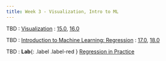 ```yaml
---
title: Week 3 - Visualization, Intro to ML
---
```


TBD
: [Visualization](https://drive.google.com/drive/folders/1sgfmWkngF3hpdOlNtKLmSlorU6Zzo0U0)
  : [15.0](https://inferentialthinking.com/chapters/15/Prediction.html), [16.0](https://inferentialthinking.com/chapters/16/Inference_for_Regression.html)

TBD
: [Introduction to Machine Learning: Regression](https://drive.google.com/drive/folders/1sgfmWkngF3hpdOlNtKLmSlorU6Zzo0U0)
  : [17.0](https://inferentialthinking.com/chapters/17/Classification.html), [18.0](https://inferentialthinking.com/chapters/18/Updating_Predictions.html)

TBD
: **Lab**{: .label .label-red } [Regression in Practice](https://drive.google.com/drive/folders/10HRUkVGSEJqDpoqrPs1Dqcht_dG8c-Zr)

